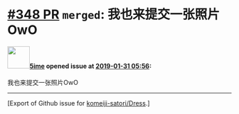# [\#348 PR](https://github.com/komeiji-satori/Dress/pull/348) `merged`:  我也来提交一张照片OwO

#### <img src="https://avatars.githubusercontent.com/u/31686695?u=196c916b82a0be0b5b5823dcfc6b2244f8380806&v=4" width="50">[5ime](https://github.com/5ime) opened issue at [2019-01-31 05:56](https://github.com/komeiji-satori/Dress/pull/348):


我也来提交一张照片OwO




-------------------------------------------------------------------------------



[Export of Github issue for [komeiji-satori/Dress](https://github.com/komeiji-satori/Dress).]
